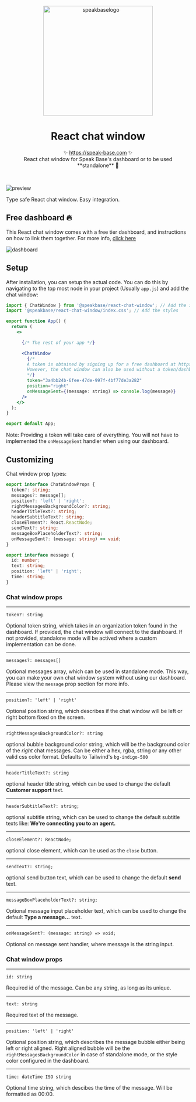 
<p align="center">
<img width="300" alt="speakbaselogo" src="https://user-images.githubusercontent.com/36661261/232208922-3e6eafe0-5ef4-4b42-9ca0-c2a0b48cf2dd.png">
  <h1 align="center">React chat window</h1>
  <p align="center">
    ✨ <a href="https://speak-base.com">https://speak-base.com</a> ✨
    <br/>
    React chat window for Speak Base's dashboard or to be used **standalone** 🚀
  </p>
</p>
<br/>

![preview](https://user-images.githubusercontent.com/36661261/232208589-6be1bb8d-bd2c-4dd1-bca5-2e96fa681173.png)

Type safe React chat window. Easy integration. 



## Free dashboard 🔥

This React chat window comes with a free tier dashboard, and instructions on how to link them together. 
For more info, [click here](https://speak-base.com)

![dashboard](https://user-images.githubusercontent.com/36661261/232245763-9450f9ad-6658-4836-98cf-7ae3aa8b8986.png)

## Setup

After installation, you can setup the actual code. You can do this by navigating to the top most node in your project (Usually ```app.js```) and add the chat window:

```jsx
import { ChatWindow } from '@speakbase/react-chat-window'; // Add the import
import '@speakbase/react-chat-window/index.css'; // Add the styles

export function App() {
  return (
    <>

      {/* The rest of your app */}

      <ChatWindow
        {/*
        A token is obtained by signing up for a free dashboard at https://speak-base.com
        However, the chat window can also be used without a token/dashboard.
        */}
        token="3a4bb24b-6fee-47de-997f-4bf77de3a282"
        position="right" 
        onMessageSent={(message: string) => console.log(message)}
      />
    </>
  );
}

export default App;

```

Note: Providing a token will take care of everything. You will not have to implemented the ```onMessageSent``` handler when using our dashboard.

## Customizing 

Chat window prop types:

```ts
export interface ChatWindowProps {
  token?: string;
  messages?: message[];
  position?: 'left' | 'right';
  rightMessagesBackgroundColor?: string;
  headerTitleText?: string;
  headerSubtitleText?: string;
  closeElement?: React.ReactNode;
  sendText?: string;
  messageBoxPlaceholderText?: string;
  onMessageSent?: (message: string) => void;
}

export interface message {
  id: number;
  text: string;
  position: 'left' | 'right';
  time: string;
}
```

### Chat window props

--------------

```
token?: string
```

Optional token string, which takes in an organization token found in the dashboard. If provided, the chat window will connect to the dashboard. If not provided, standalone mode will be actived where a custom implementation can be done. 

--------------
```
messages?: messages[]
```

Optional messages array, which can be used in standalone mode. This way, you can make your own chat window system without using our dashboard.
Please view the ```message``` prop section for more info.

--------------
```
position?: 'left' | 'right'
```

Optional position string, which describes if the chat window will be left or right bottom fixed on the screen.


--------------
```
rightMessagesBackgroundColor?: string
```

optional bubble background color string, which will be the background color of the _right_ chat messages. Can be either a hex, rgba, string or any other valid css color format. Defaults to Tailwind's ```bg-indigo-500```

--------------
```
headerTitleText?: string
```

optional header title string, which can be used to change the default **Customer support** text.

--------------
```
headerSubtitleText?: string;
```

optional subtitle string, which can be used to change the default subtitle texts like: **We're connecting you to an agent.**

--------------
```
closeElement?: ReactNode;
```

optional close element, which can be used as the ```close``` button.

--------------
```
sendText?: string;
```

optional send button text, which can be used to change the default **send** text.


--------------
```
messageBoxPlaceholderText?: string;
```

Optional message input placeholder text, which can be used to change the default **Type a message...** text.

--------------
```
onMessageSent?: (message: string) => void;
```

Optional on message sent handler, where message is the string input.



### Chat window props

--------------

```
id: string
```

Required id of the message. Can be any string, as long as its unique.

--------------
```
text: string
```

Required text of the message. 

--------------
```
position: 'left' | 'right'
```

Optional position string, which describes the message bubble either being left or right aligned. Right aligned bubble will be the ```rightMessagesBackgroundColor``` in case of standalone mode, or the style color configured in the dashboard.

--------------
```
time: dateTime ISO string
```

Optional time string, which descibes the time of the message. Will be formatted as 00:00.